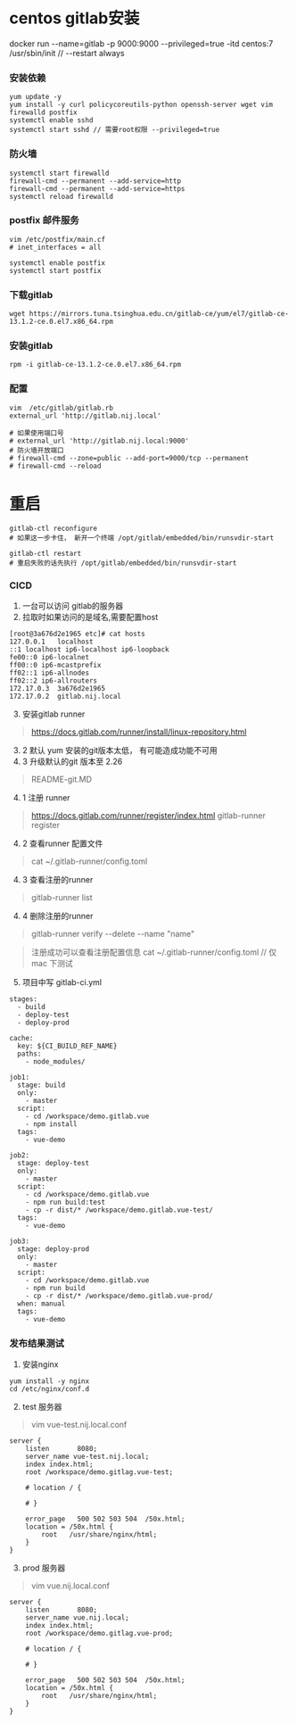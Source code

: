 # centos gitlab安装

docker run --name=gitlab -p 9000:9000 --privileged=true -itd centos:7 /usr/sbin/init
// --restart always


### 安装依赖
~~~
yum update -y
yum install -y curl policycoreutils-python openssh-server wget vim firewalld postfix
systemctl enable sshd
systemctl start sshd // 需要root权限 --privileged=true
~~~

### 防火墙
~~~
systemctl start firewalld
firewall-cmd --permanent --add-service=http
firewall-cmd --permanent --add-service=https
systemctl reload firewalld
~~~

### postfix 邮件服务
~~~
vim /etc/postfix/main.cf
# inet_interfaces = all

systemctl enable postfix
systemctl start postfix
~~~

### 下载gitlab
~~~
wget https://mirrors.tuna.tsinghua.edu.cn/gitlab-ce/yum/el7/gitlab-ce-13.1.2-ce.0.el7.x86_64.rpm
~~~

### 安装gitlab
~~~
rpm -i gitlab-ce-13.1.2-ce.0.el7.x86_64.rpm
~~~

### 配置
~~~
vim  /etc/gitlab/gitlab.rb
external_url 'http://gitlab.nij.local'

# 如果使用端口号
# external_url 'http://gitlab.nij.local:9000'
# 防火墙开放端口
# firewall-cmd --zone=public --add-port=9000/tcp --permanent
# firewall-cmd --reload
~~~

# 重启
~~~
gitlab-ctl reconfigure
# 如果这一步卡住， 新开一个终端 /opt/gitlab/embedded/bin/runsvdir-start

gitlab-ctl restart
# 重启失败的话先执行 /opt/gitlab/embedded/bin/runsvdir-start
~~~


### CICD
1. 一台可以访问 gitlab的服务器
2. 拉取时如果访问的是域名,需要配置host
~~~
[root@3a676d2e1965 etc]# cat hosts
127.0.0.1	localhost
::1	localhost ip6-localhost ip6-loopback
fe00::0	ip6-localnet
ff00::0	ip6-mcastprefix
ff02::1	ip6-allnodes
ff02::2	ip6-allrouters
172.17.0.3	3a676d2e1965
172.17.0.2	gitlab.nij.local 
~~~

3. 安装gitlab runner
> https://docs.gitlab.com/runner/install/linux-repository.html

3. 2 默认 yum 安装的git版本太低， 有可能造成功能不可用
3. 3 升级默认的git 版本至  2.26
> README-git.MD

4. 1 注册 runner
> https://docs.gitlab.com/runner/register/index.html
> gitlab-runner register

4. 2 查看runner 配置文件  
> cat ~/.gitlab-runner/config.toml

4. 3 查看注册的runner 
> gitlab-runner list

4. 4 删除注册的runner 
> gitlab-runner verify --delete --name "name"



> 注册成功可以查看注册配置信息
> cat ~/.gitlab-runner/config.toml // 仅 mac 下测试
5. 项目中写 gitlab-ci.yml
~~~
stages:
  - build
  - deploy-test
  - deploy-prod

cache:
  key: ${CI_BUILD_REF_NAME}
  paths:
    - node_modules/

job1:
  stage: build
  only:
    - master
  script:
    - cd /workspace/demo.gitlab.vue
    - npm install
  tags: 
    - vue-demo

job2:
  stage: deploy-test
  only:
    - master
  script:
    - cd /workspace/demo.gitlab.vue
    - npm run build:test
    - cp -r dist/* /workspace/demo.gitlab.vue-test/
  tags: 
    - vue-demo

job3:
  stage: deploy-prod
  only:
    - master
  script:
    - cd /workspace/demo.gitlab.vue
    - npm run build
    - cp -r dist/* /workspace/demo.gitlab.vue-prod/
  when: manual
  tags: 
    - vue-demo
~~~

### 发布结果测试
1. 安装nginx
~~~
yum install -y nginx
cd /etc/nginx/conf.d
~~~

2. test 服务器
> vim vue-test.nij.local.conf
~~~
server {
    listen       8080;
    server_name vue-test.nij.local;
    index index.html;
    root /workspace/demo.gitlag.vue-test;

    # location / {
        
    # }

    error_page   500 502 503 504  /50x.html;
    location = /50x.html {
        root   /usr/share/nginx/html;
    }
}
~~~

3. prod 服务器
> vim vue.nij.local.conf
~~~
server {
    listen       8080;
    server_name vue.nij.local;
    index index.html;
    root /workspace/demo.gitlag.vue-prod;

    # location / {
        
    # }

    error_page   500 502 503 504  /50x.html;
    location = /50x.html {
        root   /usr/share/nginx/html;
    }
}
~~~